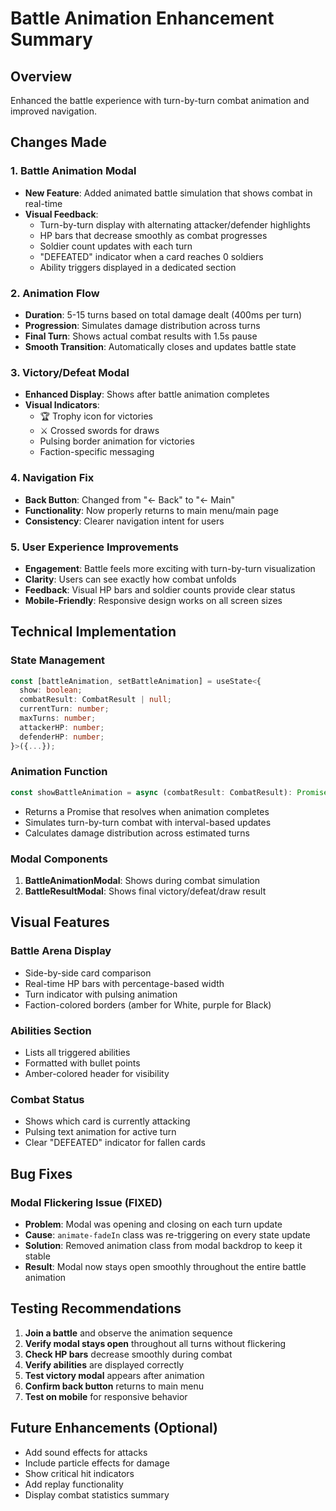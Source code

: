# Battle Animation Enhancement Summary

## Overview
Enhanced the battle experience with turn-by-turn combat animation and improved navigation.

## Changes Made

### 1. Battle Animation Modal
- **New Feature**: Added animated battle simulation that shows combat in real-time
- **Visual Feedback**: 
  - Turn-by-turn display with alternating attacker/defender highlights
  - HP bars that decrease smoothly as combat progresses
  - Soldier count updates with each turn
  - "DEFEATED" indicator when a card reaches 0 soldiers
  - Ability triggers displayed in a dedicated section

### 2. Animation Flow
- **Duration**: 5-15 turns based on total damage dealt (400ms per turn)
- **Progression**: Simulates damage distribution across turns
- **Final Turn**: Shows actual combat results with 1.5s pause
- **Smooth Transition**: Automatically closes and updates battle state

### 3. Victory/Defeat Modal
- **Enhanced Display**: Shows after battle animation completes
- **Visual Indicators**:
  - 🏆 Trophy icon for victories
  - ⚔️ Crossed swords for draws
  - Pulsing border animation for victories
  - Faction-specific messaging

### 4. Navigation Fix
- **Back Button**: Changed from "← Back" to "← Main"
- **Functionality**: Now properly returns to main menu/main page
- **Consistency**: Clearer navigation intent for users

### 5. User Experience Improvements
- **Engagement**: Battle feels more exciting with turn-by-turn visualization
- **Clarity**: Users can see exactly how combat unfolds
- **Feedback**: Visual HP bars and soldier counts provide clear status
- **Mobile-Friendly**: Responsive design works on all screen sizes

## Technical Implementation

### State Management
```typescript
const [battleAnimation, setBattleAnimation] = useState<{
  show: boolean;
  combatResult: CombatResult | null;
  currentTurn: number;
  maxTurns: number;
  attackerHP: number;
  defenderHP: number;
}>({...});
```

### Animation Function
```typescript
const showBattleAnimation = async (combatResult: CombatResult): Promise<void>
```
- Returns a Promise that resolves when animation completes
- Simulates turn-by-turn combat with interval-based updates
- Calculates damage distribution across estimated turns

### Modal Components
1. **BattleAnimationModal**: Shows during combat simulation
2. **BattleResultModal**: Shows final victory/defeat/draw result

## Visual Features

### Battle Arena Display
- Side-by-side card comparison
- Real-time HP bars with percentage-based width
- Turn indicator with pulsing animation
- Faction-colored borders (amber for White, purple for Black)

### Abilities Section
- Lists all triggered abilities
- Formatted with bullet points
- Amber-colored header for visibility

### Combat Status
- Shows which card is currently attacking
- Pulsing text animation for active turn
- Clear "DEFEATED" indicator for fallen cards

## Bug Fixes

### Modal Flickering Issue (FIXED)
- **Problem**: Modal was opening and closing on each turn update
- **Cause**: `animate-fadeIn` class was re-triggering on every state update
- **Solution**: Removed animation class from modal backdrop to keep it stable
- **Result**: Modal now stays open smoothly throughout the entire battle animation

## Testing Recommendations

1. **Join a battle** and observe the animation sequence
2. **Verify modal stays open** throughout all turns without flickering
3. **Check HP bars** decrease smoothly during combat
4. **Verify abilities** are displayed correctly
5. **Test victory modal** appears after animation
6. **Confirm back button** returns to main menu
7. **Test on mobile** for responsive behavior

## Future Enhancements (Optional)

- Add sound effects for attacks
- Include particle effects for damage
- Show critical hit indicators
- Add replay functionality
- Display combat statistics summary
